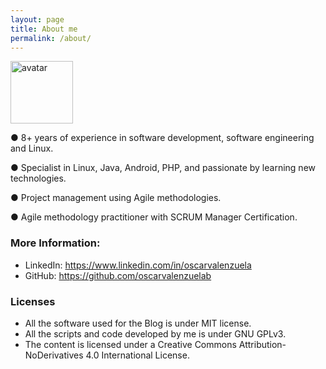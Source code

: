 ```yaml
---
layout: page
title: About me
permalink: /about/
---
```


<img class="size-full wp-image-634 alignnone" src="http://www.ovalenzuela.com/wp-content/uploads/2016/02/avatar.jpg" alt="avatar" width="100" height="100" />

● 8+ years of experience in software development, software engineering and Linux.

● Specialist in Linux, Java, Android, PHP, and passionate by learning new technologies.

● Project management using Agile methodologies.

● Agile methodology practitioner with SCRUM Manager Certification.


### More Information:

* LinkedIn: <a href="https://www.linkedin.com/in/oscarvalenzuela" target="_blank">https://www.linkedin.com/in/oscarvalenzuela</a>
* GitHub: <a href="https://github.com/oscarvalenzuelab" target="_blank">https://github.com/oscarvalenzuelab</a>


### Licenses

* All the software used for the Blog is under MIT license.
* All the scripts and code developed by me is under GNU GPLv3.
* The content is licensed under a Creative Commons Attribution-NoDerivatives 4.0 International License.
